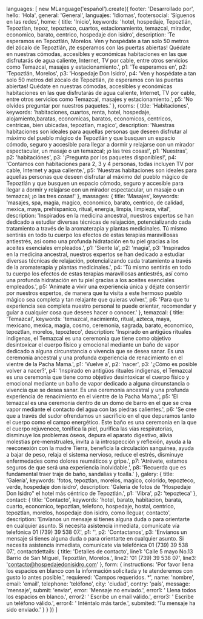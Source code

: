   languages: [
    new MLanguage('español').create({
      footer: 'Desarrollado por',
      hello: 'Hola',
      general: 'General',
      languajes: 'Idiomas',
      footersocial: 'Síguenos en las redes',
      home: {
        title: 'Inicio',
        keywords: 'hotel, hospedaje, Tepoztlán, Tepoztlan, tepoz, tepozteco, cuartos, estacionamiento, temazcal, mirador, economico, barato, centrico, hospedaje don isidro',
        description: 'Te esperamos en Tepoztlán, Morelos. Ven y hospédate a tan solo 50 metros del zócalo de Tepoztlán, ¡te esperamos con las puertas abiertas! Quédate en nuestras cómodas, accesibles y económicas habitaciones en las que disfrutarás de agua caliente, Internet, TV por cable, entre otros servicios como Temazcal, masajes y estacionamiento.',
        p1: 'Te esperamos en',
        p2: 'Tepoztlán, Morelos',
        p3: 'Hospedaje Don Isidro',
        p4: 'Ven y hospédate a tan solo 50 metros del zócalo de Tepoztlán, ¡te esperamos con las puertas abiertas! Quédate en nuestras cómodas, accesibles y económicas habitaciones en las que disfrutarás de agua caliente, Internet, TV por cable, entre otros servicios como Temazcal, masajes y estacionamiento.',
        p5: 'No olvides preguntar por nuestros paquetes.'
      },
      rooms: {
        title: 'Habitaciones',
        keywords: 'habitaciones, cuartos, renta, hotel, hospedaje, alojamiento,baratas, economicas, baratos, economicos, centricos, centricas, bien ubicadas, tepoztlan, magico',
        description: 'Nuestras habitaciones son ideales para aquellas personas que deseen disfrutar al máximo del pueblo mágico de Tepoztlán y que busquen un espacio cómodo, seguro y accesible para llegar a dormir y relajarse con un mirador espectacular, un masaje o un temazcal; ¡o las tres cosas!',
        p1: 'Nuestras',
        p2: 'habitaciónes',
        p3: '¡Pregunta por los paquetes disponibles!',
        p4: 'Contamos con habitaciones para 2, 3 y 4 personas, todas incluyen TV por cable, Internet y agua caliente.',
        p5: 'Nuestras habitaciones son ideales para aquellas personas que deseen disfrutar al máximo del pueblo mágico de Tepoztlán y que busquen un espacio cómodo, seguro y accesible para llegar a dormir y relajarse con un mirador espectacular, un masaje o un temazcal; ¡o las tres cosas!'
      },
      massages: {
        title: 'Masajes',
        keywords: 'masajes, spa, magia, magico, economico, barato, centrico, de calidad, mexica, maya, prehispanico, ritual, energia, limpia, limpieza, vital',
        description: 'Inspirados en la medicina ancestral, nuestros expertos se han dedicado a estudiar diversas técnicas de relajación, potencializando cada tratamiento a través de la aromaterapia y plantas medicinales. Tú mismo sentirás en todo tu cuerpo los efectos de estas terapias maravillosas antiestrés, así como una profunda hidratación en tu piel gracias a los aceites esenciales empleados.',
        p1: 'Siente la',
        p2: 'magia',
        p3: 'Inspirados en la medicina ancestral, nuestros expertos se han dedicado a estudiar diversas técnicas de relajación, potencializando cada tratamiento a través de la aromaterapia y plantas medicinales.',
        p4: 'Tú mismo sentirás en todo tu cuerpo los efectos de estas terapias maravillosas antiestrés, así como una profunda hidratación en tu piel gracias a los aceites esenciales empleados.',
        p5: 'Anímate a vivir una experiencia única y déjate consentir por nuestros expertos, de manera que tu visita a este hermoso pueblo mágico sea completa y tan relajante que quieras volver.',
        p6: 'Para que tu experiencia sea completa nuestro personal te puede orientar, recomendar y guíar a cualquier cosa que desees hacer o conocer.'
      },
      temazcal: {
        title: 'Temazcal',
        keywords: 'temazcal, nacimiento, ritual, azteca, maya, mexicano, mexica, magia, cosmo, ceremonia, sagrada, barato, economico, tepoztlan, morelos, tepozteco',
        description: 'Inspirado en antigüos rituales indígenas, el Temazcal es una ceremonia que tiene como objetivo desintoxicar el cuerpo físico y emocional mediante un baño de vapor dedicado a alguna circunstancia o vivencia que se desea sanar. Es una ceremonia ancestral y una profunda experiencia de renacimiento en el vientre de la Pacha Mama.',
        p1: 'Vuelve a',
        p2: 'nacer',
        p3: '¿Cómo es posible volver a nacer?',
        p4: 'Inspirado en antigüos rituales indígenas, el Temazcal es una ceremonia que tiene como objetivo desintoxicar el cuerpo físico y emocional mediante un baño de vapor dedicado a alguna circunstancia o vivencia que se desea sanar. Es una ceremonia ancestral y una profunda experiencia de renacimiento en el vientre de la Pacha Mama.',
        p5: 'El temazcal es una ceremonia dentro de un domo de barro en el que se crea vapor mediante el contacto del agua con las piedras calientes.',
        p6: 'Se cree que a través del sudor ofrendamos un sacrificio en el que depuramos tanto el cuerpo como el campo energético. Este baño es una ceremonia en la que el cuerpo rejuvenece, tonifica la piel, purifica las vías respiratorias, disminuye los problemas óseos, depura el aparato digestivo, alivia molestias pre-menstruales, invita a la introspección y reflexión, ayuda a la reeconexión con la madre Tierra, beneficia la circulación sanguinea, ayuda a bajar de peso, relaja el sistema nervioso, reduce el estrés, disminuye enfermedades como dolores reumáticos y gripe.',
        p7: 'Atrévete, estamos seguros de que será una experiencia inolvidable.',
        p8: 'Recuerda que es fundamental traer traje de baño, sandalias y toalla.'
      },
      galery: {
        title: 'Galería',
        keywords: 'fotos, tepoztlan, morelos, magico, colorido, tepozteco, verde, hospedaje don isidro',
        description: 'Galería de fotos de "Hospedaje Don Isidro" el hotel más céntrico de Tepoztlán.',
        p1: 'Vibra',
        p2: 'tepozteca'
      },
      contact: {
        title: 'Contacto',
        keywords: 'hotel, barato, habitacion, barata, cuarto, economico, tepoztlan, telefono, hospedaje, hostal, centrico, tepoztlan, morelos, hospedaje don isidro, como lleguar, contacto',
        description: 'Envíanos un mensaje si tienes alguna duda o para orientarte en cualquier asunto. Si necesita asistencia inmediata, comunícate vía telefónica 01 (739) 39 538 07.',
        p1: '',
        p2: 'Contactanos',
        p3: 'Envíanos un mensaje si tienes alguna duda o para orientarte en cualquier asunto. Si necesita asistencia inmediata, comunícate vía telefónica 01 (739) 39 538 07.',
        contactdettails: {
          title: 'Detalles de contacto',
          line1: 'Calle 5 mayo No.13 Barrio de San Miguel, Tepoztlán, Morelos.',
          line2: '01 (739) 39 538 07',
          line3: 'contacto@hospedajedonisidro.com'
        },
        form: {
          instructions: 'Por favor llena los espacios en blanco con la información solicitada y te atenderemos con gusto lo antes posible.',
          requiered: 'Campos requeridos. *',
          name: 'nombre',
          email: 'email',
          telephone: 'teléfono',
          city: 'ciudad',
          contry: 'país',
          message: 'mensaje',
          submit: 'enviar',
          error: 'Mensaje no enviado.',
          error1: ' Llena todos los espacios en blanco.',
          error2: ' Escribe un email válido.',
          error3: ' Escribe un teléfono válido.',
          error4: ' Inténtalo más tarde.',
          submited: 'Tu mensaje ha sido enviado.'
        }
      }
    })
  ]
  
